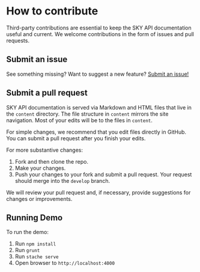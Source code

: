 # How to contribute

Third-party contributions are essential to keep the SKY API documentation useful and current. We welcome contributions in the form of issues and pull requests.

## Submit an issue

See something missing? Want to suggest a new feature? [Submit an issue!](https://github.com/blackbaud/sky-api-docs/issues) 

## Submit a pull request

SKY API documentation is served via Markdown and HTML files that live in the `content` directory. The file structure in `content` mirrors the site navigation. Most of your edits will be to the files in `content`.

For simple changes, we recommend that you edit files directly in GitHub. You can submit a pull request after you finish your edits.

For more substantive changes:

1. Fork and then clone the repo.
2. Make your changes.
3. Push your changes to your fork and submit a pull request. Your request should merge into the `develop` branch. 

We will review your pull request and, if necessary, provide suggestions for changes or improvements. 

## Running Demo

To run the demo:

1. Run `npm install`
2. Run `grunt`
3. Run `stache serve`
4. Open browser to `http://localhost:4000`
